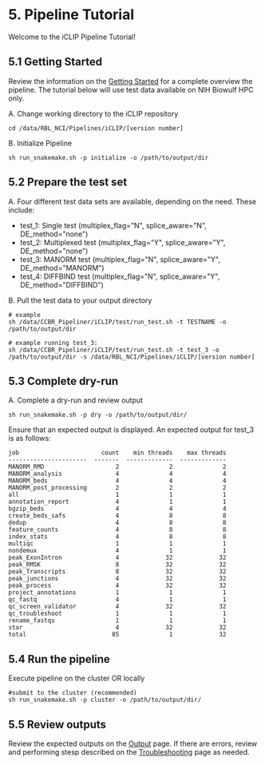 # 5. Pipeline Tutorial
Welcome to the iCLIP Pipeline Tutorial!

## 5.1 Getting Started
Review the information on the [Getting Started](https://rbl-nci.github.io/iCLIP/iCLIP/getting-started/) for a complete overview the pipeline. The tutorial below will use test data available on NIH Biowulf HPC only.

A. Change working directory to the iCLIP repository
```
cd /data/RBL_NCI/Pipelines/iCLIP/[version number]
```

B. Initialize Pipeline
```
sh run_snakemake.sh -p initialize -o /path/to/output/dir
```

## 5.2 Prepare the test set

A. Four different test data sets are available, depending on the need. These include:

- test_1: Single test (multiplex_flag="N", splice_aware="N", DE_method="none")
- test_2: Multiplexed test (multiplex_flag="Y", splice_aware="Y", DE_method="none")
- test_3: MANORM test (multiplex_flag="N", splice_aware="Y", DE_method="MANORM")
- test_4: DIFFBIND test (multiplex_flag="N", splice_aware="Y", DE_method="DIFFBIND")

B. Pull the test data to your output directory
```
# example
sh /data/CCBR_Pipeliner/iCLIP/test/run_test.sh -t TESTNAME -o /path/to/output/dir

# example running test_3:
sh /data/CCBR_Pipeliner/iCLIP/test/run_test.sh -t test_3 -o /path/to/output/dir -s /data/RBL_NCI/Pipelines/iCLIP/[version number]
```

## 5.3 Complete dry-run

A. Complete a dry-run and review output
```
sh run_snakemake.sh -p dry -o /path/to/output/dir/
```

Ensure that an expected output is displayed. An expected output for test_3 is as follows:
```
job                       count    min threads    max threads
----------------------  -------  -------------  -------------
MANORM_RMD                    2              2              2
MANORM_analysis               4              4              4
MANORM_beds                   4              4              4
MANORM_post_processing        2              2              2
all                           1              1              1
annotation_report             4              1              1
bgzip_beds                    4              4              4
create_beds_safs              4              8              8
dedup                         4              8              8
feature_counts                4              8              8
index_stats                   4              8              8
multiqc                       1              1              1
nondemux                      4              1              1
peak_ExonIntron               4             32             32
peak_RMSK                     8             32             32
peak_Transcripts              8             32             32
peak_junctions                4             32             32
peak_process                  4             32             32
project_annotations           1              1              1
qc_fastq                      4              1              1
qc_screen_validator           4             32             32
qc_troubleshoot               1              1              1
rename_fastqs                 1              1              1
star                          4             32             32
total                        85              1             32
```

## 5.4 Run the pipeline
Execute pipeline on the cluster OR locally
```
#submit to the cluster (recommended)
sh run_snakemake.sh -p cluster -o /path/to/output/dir/
```

## 5.5 Review outputs
Review the expected outputs on the [Output](https://rbl-nci.github.io/iCLIP/iCLIP/output/) page. If there are errors, review and performing stesp described on the [Troubleshooting](https://rbl-nci.github.io/iCLIP/iCLIP/troubleshooting/) page as needed.